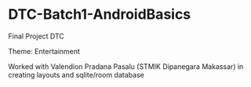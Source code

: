 # DTC-Batch1-AndroidBasics
Final Project DTC

Theme: Entertainment

Worked with Valendion Pradana Pasalu (STMIK Dipanegara Makassar) in creating layouts and sqlite/room database


